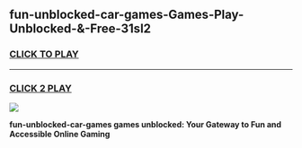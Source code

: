 
## fun-unblocked-car-games-Games-Play-Unblocked-&-Free-31sl2
<h3>
<a href="https://premium76.site?title=fun-unblocked-car-games&ref=24A">CLICK TO PLAY</a></h3>
<hr>

<h3>
<a href="https://premium76.site?title=fun-unblocked-car-games&ref=24A">CLICK 2 PLAY</a>
  
</h3>

<a href="https://premium76.site?title=fun-unblocked-car-games&ref=24A"><img src="https://clearcache.store/games.png"></a>


**fun-unblocked-car-games games unblocked: Your Gateway to Fun and Accessible Online Gaming**

